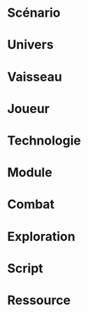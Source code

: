 # Scénario

# Univers

# Vaisseau

# Joueur

# Technologie

# Module

# Combat

# Exploration

# Script

# Ressource
